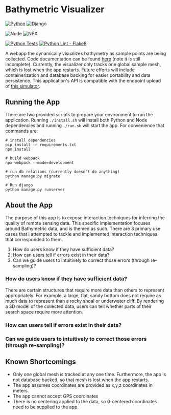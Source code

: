 # Bathymetric Visualizer
[![Python](https://img.shields.io/badge/Python-3.10-3776AB.svg)](https://www.python.org)
![Django](https://img.shields.io/badge/django-5.0.2-%23092E20.svg?&logo=django&logoColor=white)

![Node](https://img.shields.io/badge/Node.js-16.17%20|%2020.12-339933.svg)
![NPX](https://img.shields.io/badge/npx-10.5.0-3776AB.svg)

[![Python Tests](https://github.com/matthew-buglass/bathymetric_visualizer/actions/workflows/python-test.yml/badge.svg)](https://github.com/matthew-buglass/bathymetric_visualizer/actions/workflows/python-test.yml)
[![Python Lint - Flake8](https://github.com/matthew-buglass/bathymetric_visualizer/actions/workflows/python-lint.yml/badge.svg)](https://github.com/matthew-buglass/bathymetric_visualizer/actions/workflows/python-lint.yml)

[//]: # (![Test Coverage]&#40;https://img.shields.io/endpoint?url=https://gist.githubusercontent.com/matthew-buglass/b88855f7e79729fc1cf9bd4b582012ba/raw/covbadge.json&#41;)

A webapp the dynamically visualizes bathymetry as sample points are being collected. Code documentation can be found 
[here](https://matthew-buglass.github.io/bathymetric_visualizer/) (note it is still incomplete). Currently, 
the visualizer only tracks one global sample mesh, which is lost when the app restarts. Future efforts will include 
containerization and database backing for easier portability and data persistence. This application's API is compatible
with the endpoint upload of [this simulator](https://github.com/matthew-buglass/echo_sounding_simulator).

## Running the App
There are two provided scripts to prepare your environment to run the application. Running `./install.sh` will install
both Python and Node dependencies and running `./run.sh` will start the app. For convenience that commands are:

```shell
# install dependencies
pip install -r requirements.txt
npm install

# build webpack
npx webpack --mode=development

# run db relations (currently doesn't do anything)
python manage.py migrate

# Run django
python manage.py runserver
```

## About the App
The purpose of this app is to expose interaction techniques for inferring the quality of remote sensing data. This 
specific implementation focuses around Bathymetric data, and is themed as such. There are 3 primary use cases that I 
attempted to tackle and implemented interaction techniques that corresponded to them.

1. How do users know if they have sufficient data?
2. How can users tell if errors exist in their data?
3. Can we guide users to intuitively to correct those errors (through re-sampling)?

### How do users know if they have sufficient data?
There are certain structures that require more data than others to represent appropriately. For example, a large, flat,
sandy bottom does not require as much data to represent than a rocky shoal or underwater cliff. By rendering a 3D model
of the collected data, users can tell whether parts of their search space require more attention.

### How can users tell if errors exist in their data?


### Can we guide users to intuitively to correct those errors (through re-sampling)?


## Known Shortcomings
- Only one global mesh is tracked at any one time. Furthermore, the app is not database backed, so that mesh is lost
    when the app restarts.
- The app assumes coordinates are provided as x,y,z coordinates in meters.
- The app cannot accept GPS coordinates
- There is no centering applied to the data, so 0-centered coordinates need to be supplied to the app.
